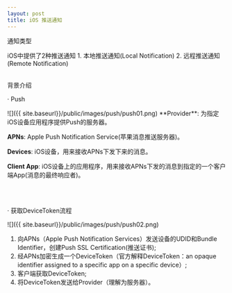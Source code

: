 ```yaml
---
layout: post
title: iOS 推送通知
---
```


<p class="subTitle">通知类型</p>
iOS中提供了2种推送通知
1. 本地推送通知(Local Notification)
2. 远程推送通知(Remote Notification)
<br />
<br />
<p class="subTitle">背景介绍</p>
<p class="listRowTitle">&middot; Push</p>
![]({{ site.baseurl}}/public/images/push/push01.png)
**Provider**: 为指定iOS设备应用程序提供Push的服务器。

**APNs**: Apple Push Notification Service(苹果消息推送服务器)。

**Devices**: iOS设备，用来接收APNs下发下来的消息。

**Client App**: iOS设备上的应用程序，用来接收APNs下发的消息到指定的一个客户端App(消息的最终响应者)。

<br />
<br />
<p class="listRowTitle">&middot; 获取DeviceToken流程</p>
![]({{ site.baseurl}}/public/images/push/push02.png)

1. 向APNs（Apple Push Notification Services）发送设备的UDID和Bundle Identifier，创建Push SSL Certification(推送证书);
2. 经APNs加密生成一个DeviceToken（官方解释DeviceToken：an opaque identifier assigned to a specific app on a specific device）;
3. 客户端获取DeviceToken;
4. 将DeviceToken发送给Provider（理解为服务器）。
